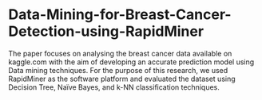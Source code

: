 # Data-Mining-for-Breast-Cancer-Detection-using-RapidMiner
The paper focuses on analysing the breast cancer data available on kaggle.com with the aim of developing an accurate prediction model using Data mining techniques. For the purpose of this research, we used RapidMiner as the software platform and evaluated the dataset using Decision Tree, Naïve Bayes, and k-NN classification techniques.
